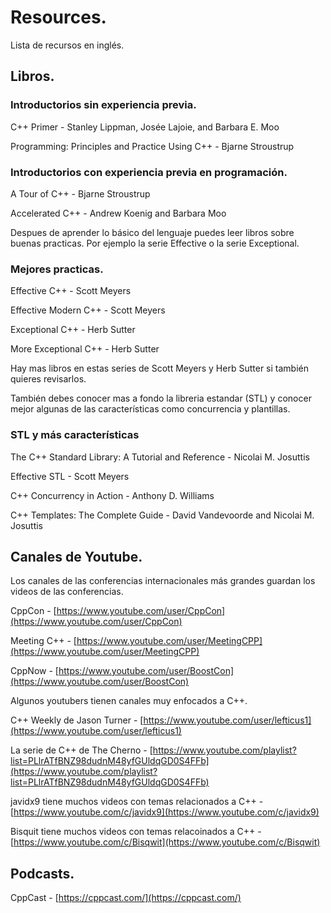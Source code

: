 # Resources.

Lista de recursos en inglés.

## Libros.

### Introductorios sin experiencia previa.


C++ Primer - Stanley Lippman, Josée Lajoie, and Barbara E. Moo

Programming: Principles and Practice Using C++ - Bjarne Stroustrup

### Introductorios con experiencia previa en programación.

A Tour of C++ - Bjarne Stroustrup

Accelerated C++ - Andrew Koenig and Barbara Moo

Despues de aprender lo básico del lenguaje puedes leer libros sobre buenas practicas. Por ejemplo la serie Effective o la serie Exceptional.

### Mejores practicas.

Effective C++ - Scott Meyers

Effective Modern C++ - Scott Meyers

Exceptional C++ - Herb Sutter

More Exceptional C++ - Herb Sutter


Hay mas libros en estas series de Scott Meyers y Herb Sutter si también quieres revisarlos.


También debes conocer mas a fondo la libreria estandar (STL) y conocer mejor algunas de las características como concurrencia y plantillas.

### STL y más características

The C++ Standard Library: A Tutorial and Reference - Nicolai M. Josuttis

Effective STL - Scott Meyers

C++ Concurrency in Action - Anthony D. Williams

C++ Templates: The Complete Guide - David Vandevoorde and Nicolai M. Josuttis

## Canales de Youtube.

Los canales de las conferencias internacionales más grandes guardan los videos de las conferencias.

CppCon - [https://www.youtube.com/user/CppCon](https://www.youtube.com/user/CppCon)

Meeting C++ - [https://www.youtube.com/user/MeetingCPP](https://www.youtube.com/user/MeetingCPP)

CppNow - [https://www.youtube.com/user/BoostCon](https://www.youtube.com/user/BoostCon)

Algunos youtubers tienen canales muy enfocados a C++.

C++ Weekly de Jason Turner - [https://www.youtube.com/user/lefticus1](https://www.youtube.com/user/lefticus1)

La serie de C++ de The Cherno - [https://www.youtube.com/playlist?list=PLlrATfBNZ98dudnM48yfGUldqGD0S4FFb](https://www.youtube.com/playlist?list=PLlrATfBNZ98dudnM48yfGUldqGD0S4FFb)

javidx9 tiene muchos videos con temas relacionados a C++ - [https://www.youtube.com/c/javidx9](https://www.youtube.com/c/javidx9)

Bisquit tiene muchos videos con temas relacoinados a C++ - [https://www.youtube.com/c/Bisqwit](https://www.youtube.com/c/Bisqwit)

## Podcasts.

CppCast - [https://cppcast.com/](https://cppcast.com/)

